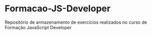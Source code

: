 # Formacao-JS-Developer
Repositório de armazenamento de exercícios realizados no curso de Formação JavaScript Developer
